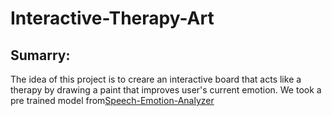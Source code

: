 # Interactive-Therapy-Art

## Sumarry:
The idea of this project is to creare an interactive board that acts like a therapy by drawing a paint that improves user's current emotion. We took a pre trained model from[Speech-Emotion-Analyzer](https://github.com/MITESHPUTHRANNEU/Speech-Emotion-Analyzer)
